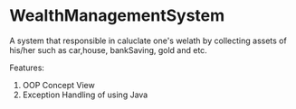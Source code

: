 # WealthManagementSystem

A system that responsible in caluclate one's welath by collecting assets of his/her such as car,house, bankSaving, gold and etc. 

Features:
1) OOP Concept View
2) Exception Handling of using Java
